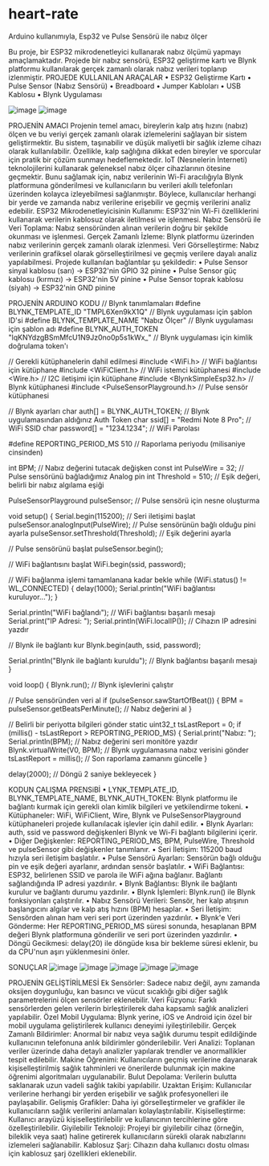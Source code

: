 # heart-rate
Arduino kullanımıyla, Esp32 ve Pulse Sensörü ile nabız ölçer 

Bu proje, bir ESP32 mikrodenetleyici kullanarak nabız ölçümü yapmayı amaçlamaktadır. Projede bir nabız sensörü, ESP32 geliştirme kartı ve Blynk platformu kullanılarak gerçek zamanlı olarak nabız verileri toplanıp izlenmiştir.
PROJEDE KULLANILAN ARAÇALAR
•	ESP32 Geliştirme Kartı 
•	Pulse Sensor (Nabız Sensörü) 
•	Breadboard
•	Jumper Kabloları
•	USB Kablosu
•	Blynk Uygulaması
        
![image](https://github.com/ssudemik/heart-rate/assets/77544171/b23e8583-e746-49d3-a52d-31f695386808)
![image](https://github.com/ssudemik/heart-rate/assets/77544171/d4567db6-4692-4f52-b60a-e9db5c179bed)

PROJENİN AMACI
Projenin temel amacı, bireylerin kalp atış hızını (nabız) ölçen ve bu veriyi gerçek zamanlı olarak izlemelerini sağlayan bir sistem geliştirmektir. Bu sistem, taşınabilir ve düşük maliyetli bir sağlık izleme cihazı olarak kullanılabilir. Özellikle, kalp sağlığına dikkat eden bireyler ve sporcular için pratik bir çözüm sunmayı hedeflemektedir. IoT (Nesnelerin İnterneti) teknolojilerini kullanarak geleneksel nabız ölçer cihazlarının ötesine geçmektir. Bunu sağlamak için, nabız verilerinin Wi-Fi aracılığıyla Blynk platformuna gönderilmesi ve kullanıcıların bu verileri akıllı telefonları üzerinden kolayca izleyebilmesi sağlanmıştır. Böylece, kullanıcılar herhangi bir yerde ve zamanda nabız verilerine erişebilir ve geçmiş verilerini analiz edebilir.
ESP32 Mikrodenetleyicisinin Kullanımı: ESP32'nin Wi-Fi özelliklerini kullanarak verilerin kablosuz olarak iletilmesi ve işlenmesi.
Nabız Sensörü ile Veri Toplama: Nabız sensöründen alınan verilerin doğru bir şekilde okunması ve işlenmesi.
Gerçek Zamanlı İzleme: Blynk platformu üzerinden nabız verilerinin gerçek zamanlı olarak izlenmesi.
Veri Görselleştirme: Nabız verilerinin grafiksel olarak görselleştirilmesi ve geçmiş verilere dayalı analiz yapılabilmesi.
Projede kullanılan bağlantılar şu şekildedir:
•	Pulse Sensor sinyal kablosu (sarı) -> ESP32'nin GPIO 32 pinine
•	Pulse Sensor güç kablosu (kırmızı) -> ESP32'nin 5V pinine
•	Pulse Sensor toprak kablosu (siyah) -> ESP32'nin GND pinine

PROJENİN ARDUINO KODU
// Blynk tanımlamaları
#define BLYNK_TEMPLATE_ID "TMPL6Xen9kX1Q" // Blynk uygulaması için şablon ID'si
#define BLYNK_TEMPLATE_NAME "Nabız Ölçer" // Blynk uygulaması için şablon adı
#define BLYNK_AUTH_TOKEN "lqKNYdzgBSmMfcU1N9Jz0no0p5s1kWx_" // Blynk uygulaması için kimlik doğrulama token'ı

// Gerekli kütüphanelerin dahil edilmesi
#include <WiFi.h> // WiFi bağlantısı için kütüphane
#include <WiFiClient.h> // WiFi istemci kütüphanesi
#include <Wire.h> // I2C iletişimi için kütüphane
#include <BlynkSimpleEsp32.h> // Blynk kütüphanesi
#include <PulseSensorPlayground.h> // Pulse sensör kütüphanesi

// Blynk ayarları
char auth[] = BLYNK_AUTH_TOKEN; // Blynk uygulamasından aldığınız Auth Token
char ssid[] = "Redmi Note 8 Pro"; // WiFi SSID
char password[] = "1234.1234"; // WiFi Parolası

#define REPORTING_PERIOD_MS 510 // Raporlama periyodu (milisaniye cinsinden)

int BPM; // Nabız değerini tutacak değişken
const int PulseWire = 32; // Pulse sensörünü bağladığımız Analog pin
int Threshold = 510; // Eşik değeri, belirli bir nabız algılama eşiği

PulseSensorPlayground pulseSensor; // Pulse sensörü için nesne oluşturma

void setup() {
  Serial.begin(115200); // Seri iletişimi başlat
  pulseSensor.analogInput(PulseWire); // Pulse sensörünün bağlı olduğu pini ayarla
  pulseSensor.setThreshold(Threshold); // Eşik değerini ayarla
  
  // Pulse sensörünü başlat
  pulseSensor.begin();

  // WiFi bağlantısını başlat
  WiFi.begin(ssid, password);
  
  // WiFi bağlanma işlemi tamamlanana kadar bekle
  while (WiFi.status() != WL_CONNECTED) {
    delay(1000);
    Serial.println("WiFi bağlantısı kuruluyor...");
  }
  
  Serial.println("WiFi bağlandı"); // WiFi bağlantısı başarılı mesajı
  Serial.print("IP Adresi: ");
  Serial.println(WiFi.localIP()); // Cihazın IP adresini yazdır

  // Blynk ile bağlantı kur
  Blynk.begin(auth, ssid, password);

  Serial.println("Blynk ile bağlantı kuruldu"); // Blynk bağlantısı başarılı mesajı
}

void loop() {
  Blynk.run(); // Blynk işlevlerini çalıştır
  
  // Pulse sensöründen veri al
  if (pulseSensor.sawStartOfBeat()) {
    BPM = pulseSensor.getBeatsPerMinute(); // Nabız değerini al
  }

  // Belirli bir periyotta bilgileri gönder
  static uint32_t tsLastReport = 0;
  if (millis() - tsLastReport > REPORTING_PERIOD_MS) {
    Serial.print("Nabız: ");
    Serial.println(BPM); // Nabız değerini seri monitöre yazdır
    Blynk.virtualWrite(V0, BPM); // Blynk uygulamasına nabız verisini gönder
    tsLastReport = millis(); // Son raporlama zamanını güncelle
  }
  
  delay(2000); // Döngü 2 saniye bekleyecek
}

KODUN ÇALIŞMA PRENSiBİ
•	LYNK_TEMPLATE_ID, BLYNK_TEMPLATE_NAME, BLYNK_AUTH_TOKEN: Blynk platformu ile bağlantı kurmak için gerekli olan kimlik bilgileri ve yetkilendirme tokeni.
•	Kütüphaneler: WiFi, WiFiClient, Wire, Blynk ve PulseSensorPlayground kütüphaneleri projede kullanılacak işlevler için dahil edilir.
•	Blynk Ayarları: auth, ssid ve password değişkenleri Blynk ve Wi-Fi bağlantı bilgilerini içerir.
•	Diğer Değişkenler: REPORTING_PERIOD_MS, BPM, PulseWire, Threshold ve pulseSensor gibi değişkenler tanımlanır.
•	Seri İletişim: 115200 baud hızıyla seri iletişim başlatılır.
•	Pulse Sensörü Ayarları: Sensörün bağlı olduğu pin ve eşik değeri ayarlanır, ardından sensör başlatılır.
•	WiFi Bağlantısı: ESP32, belirlenen SSID ve parola ile WiFi ağına bağlanır. Bağlantı sağlandığında IP adresi yazdırılır.
•	Blynk Bağlantısı: Blynk ile bağlantı kurulur ve bağlantı durumu yazdırılır.
•	Blynk İşlemleri: Blynk.run() ile Blynk fonksiyonları çalıştırılır.
•	Nabız Sensörü Verileri: Sensör, her kalp atışının başlangıcını algılar ve kalp atış hızını (BPM) hesaplar.
•	Seri İletişim: Sensörden alınan ham veri seri port üzerinden yazdırılır.
•	Blynk'e Veri Gönderme: Her REPORTING_PERIOD_MS süresi sonunda, hesaplanan BPM değeri Blynk platformuna gönderilir ve seri port üzerinden yazdırılır.
•	Döngü Gecikmesi: delay(20) ile döngüde kısa bir bekleme süresi eklenir, bu da CPU'nun aşırı yüklenmesini önler.

SONUÇLAR
 ![image](https://github.com/ssudemik/heart-rate/assets/77544171/982ba4be-df21-4c75-850b-589b08b0f9e0)
 ![image](https://github.com/ssudemik/heart-rate/assets/77544171/6f567a75-c87f-403b-a787-f83fd1717f88)
 ![image](https://github.com/ssudemik/heart-rate/assets/77544171/d223b730-ea7c-4039-b838-cac4b4bf2c5e)
![image](https://github.com/ssudemik/heart-rate/assets/77544171/d516db5e-8ee7-4d88-bcc3-970dc65b3f46)
![image](https://github.com/ssudemik/heart-rate/assets/77544171/a5f9625e-1539-4cbb-b390-5209b8b85eec)


PROJENİN GELİŞTİRİLMESİ
Ek Sensörler: Sadece nabız değil, aynı zamanda oksijen doygunluğu, kan basıncı ve vücut sıcaklığı gibi diğer sağlık parametrelerini ölçen sensörler eklenebilir.
Veri Füzyonu: Farklı sensörlerden gelen verilerin birleştirilerek daha kapsamlı sağlık analizleri yapılabilir.
Özel Mobil Uygulama: Blynk yerine, iOS ve Android için özel bir mobil uygulama geliştirilerek kullanıcı deneyimi iyileştirilebilir.
Gerçek Zamanlı Bildirimler: Anormal bir nabız veya sağlık durumu tespit edildiğinde kullanıcının telefonuna anlık bildirimler gönderilebilir.
Veri Analizi: Toplanan veriler üzerinde daha detaylı analizler yapılarak trendler ve anormallikler tespit edilebilir.
Makine Öğrenimi: Kullanıcıların geçmiş verilerine dayanarak kişiselleştirilmiş sağlık tahminleri ve önerilerde bulunmak için makine öğrenimi algoritmaları uygulanabilir.
Bulut Depolama: Verilerin bulutta saklanarak uzun vadeli sağlık takibi yapılabilir.
Uzaktan Erişim: Kullanıcılar verilerine herhangi bir yerden erişebilir ve sağlık profesyonelleri ile paylaşabilir.
Gelişmiş Grafikler: Daha iyi görselleştirmeler ve grafikler ile kullanıcıların sağlık verilerini anlamaları kolaylaştırılabilir.
Kişiselleştirme: Kullanıcı arayüzü kişiselleştirilebilir ve kullanıcının tercihlerine göre özelleştirilebilir.
Giyilebilir Teknoloji: Projeyi bir giyilebilir cihaz (örneğin, bileklik veya saat) haline getirerek kullanıcıların sürekli olarak nabızlarını izlemeleri sağlanabilir.
Kablosuz Şarj: Cihazın daha kullanıcı dostu olması için kablosuz şarj özellikleri eklenebilir.

